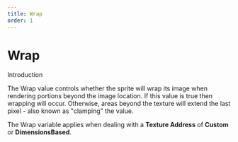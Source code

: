 ```yaml
---
title: Wrap
order: 1
---
```


# Wrap

Introduction

The Wrap value controls whether the sprite will wrap its image when rendering portions beyond the image location. If this value is true then wrapping will occur. Otherwise, areas beyond the texture will extend the last pixel - also known as "clamping" the value.

The Wrap variable applies when dealing with a **Texture Address** of **Custom** or **DimensionsBased**.


